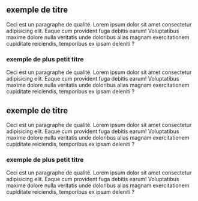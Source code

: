 ## exemple de titre
Ceci est un paragraphe de qualité.
Lorem ipsum dolor sit amet consectetur adipisicing elit. Eaque cum provident fuga debitis earum! Voluptatibus maxime dolore nulla veritatis unde doloribus alias magnam exercitationem cupiditate reiciendis, temporibus ex ipsam deleniti ?

### exemple de plus petit titre
Ceci est un paragraphe de qualité.
Lorem ipsum dolor sit amet consectetur adipisicing elit. Eaque cum provident fuga debitis earum! Voluptatibus maxime dolore nulla veritatis unde doloribus alias magnam exercitationem cupiditate reiciendis, temporibus ex ipsam deleniti ?
## exemple de titre
Ceci est un paragraphe de qualité.
Lorem ipsum dolor sit amet consectetur adipisicing elit. Eaque cum provident fuga debitis earum! Voluptatibus maxime dolore nulla veritatis unde doloribus alias magnam exercitationem cupiditate reiciendis, temporibus ex ipsam deleniti ?
### exemple de plus petit titre
Ceci est un paragraphe de qualité.
Lorem ipsum dolor sit amet consectetur adipisicing elit. Eaque cum provident fuga debitis earum! Voluptatibus maxime dolore nulla veritatis unde doloribus alias magnam exercitationem cupiditate reiciendis, temporibus ex ipsam deleniti ?